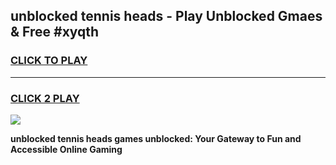 
## unblocked tennis heads - Play Unblocked Gmaes & Free #xyqth
<h3>
<a href="https://news.freeplayer.one?title=unblocked_tennis_heads&ref=24F">CLICK TO PLAY</a></h3>
<hr>

<h3>
<a href="https://news.freeplayer.one?title=unblocked_tennis_heads&ref=24F">CLICK 2 PLAY</a>
  
</h3>

<a href="https://news.freeplayer.one?title=unblocked_tennis_heads&ref=24F/"><img src="https://clearcache.store/games.png"></a>


**unblocked tennis heads games unblocked: Your Gateway to Fun and Accessible Online Gaming**
